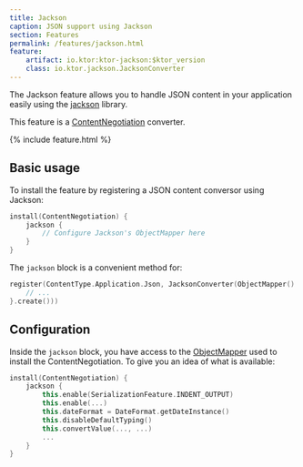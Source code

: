 ```yaml
---
title: Jackson
caption: JSON support using Jackson
section: Features
permalink: /features/jackson.html
feature:
    artifact: io.ktor:ktor-jackson:$ktor_version
    class: io.ktor.jackson.JacksonConverter
---
```


The Jackson feature allows you to handle JSON content in your application easily using
the [jackson](https://github.com/FasterXML/jackson) library.

This feature is a [ContentNegotiation](/features/content-negotiation.html) converter.

{% include feature.html %}

## Basic usage

To install the feature by registering a JSON content conversor using Jackson:

```kotlin
install(ContentNegotiation) {
    jackson {
        // Configure Jackson's ObjectMapper here
    }
}
```

The `jackson` block is a convenient method for:

```kotlin
register(ContentType.Application.Json, JacksonConverter(ObjectMapper().apply {
    // ...
}.create()))
```

## Configuration

Inside the `jackson` block, you have access to the [ObjectMapper](https://fasterxml.github.io/jackson-databind/javadoc/2.9/com/fasterxml/jackson/databind/ObjectMapper.html)
used to install the ContentNegotiation. To give you an idea of what is available:

```kotlin
install(ContentNegotiation) {
    jackson {
        this.enable(SerializationFeature.INDENT_OUTPUT)
        this.enable(...)
        this.dateFormat = DateFormat.getDateInstance()
        this.disableDefaultTyping()
        this.convertValue(..., ...)
        ...
    }
}
```
